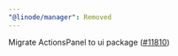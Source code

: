 ```yaml
---
"@linode/manager": Removed
---
```


Migrate ActionsPanel to ui package ([#11810](https://github.com/linode/manager/pull/11810))

